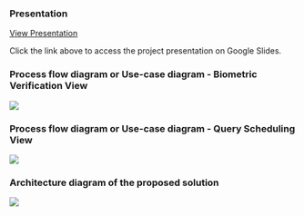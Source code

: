 ### Presentation

[View Presentation](https://docs.google.com/presentation/d/1RDzMvD8M68AS7RIAQlghbTeqqDtb5ybgV9cBrIWBlEs/edit?usp=sharing)

Click the link above to access the project presentation on Google Slides.


### Process flow diagram or Use-case diagram - Biometric Verification View

[![](https://app.eraser.io/workspace/CjwIFuuHsAjJ8yRJ3as4/preview?elements=JF7mnoQWew-cWZm0N-rh8w&type=embed)](https://app.eraser.io/workspace/CjwIFuuHsAjJ8yRJ3as4?elements=JF7mnoQWew-cWZm0N-rh8w)

### Process flow diagram or Use-case diagram - Query Scheduling View

[![](https://app.eraser.io/workspace/x014JgHLyVUrM5NH5Src/preview?elements=a-o2A0iNCH7A254fvueq5Q&type=embed)](https://app.eraser.io/workspace/x014JgHLyVUrM5NH5Src?elements=a-o2A0iNCH7A254fvueq5Q)

### Architecture diagram of the proposed solution

[![](https://app.eraser.io/workspace/yilPEaxXsEiudK0fyVEq/preview?elements=GRsir0K6TrGpQOe766zisg&type=embed)](https://app.eraser.io/workspace/yilPEaxXsEiudK0fyVEq?elements=GRsir0K6TrGpQOe766zisg)



